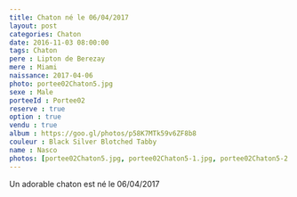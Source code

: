 ```yaml
---
title: Chaton né le 06/04/2017
layout: post
categories: Chaton
date: 2016-11-03 08:00:00
tags: Chaton
pere : Lipton de Berezay
mere : Miami
naissance: 2017-04-06
photo: portee02Chaton5.jpg
sexe : Male
porteeId : Portee02
reserve : true
option : true
vendu : true
album : https://goo.gl/photos/p58K7MTk59v6ZF8b8
couleur : Black Silver Blotched Tabby
name : Nasco
photos: [portee02Chaton5.jpg, portee02Chaton5-1.jpg, portee02Chaton5-2.jpg, portee02Chaton5-3.jpg]
---
```


Un adorable chaton est né le 06/04/2017
